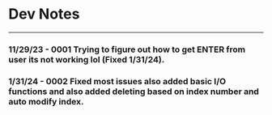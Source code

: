 # Dev Notes

---

### 11/29/23 - 0001 Trying to figure out how to get ENTER from user its not working lol (Fixed 1/31/24).

### 1/31/24 - 0002 Fixed most issues also added basic I/O functions and also added deleting based on index number and auto modify index.
